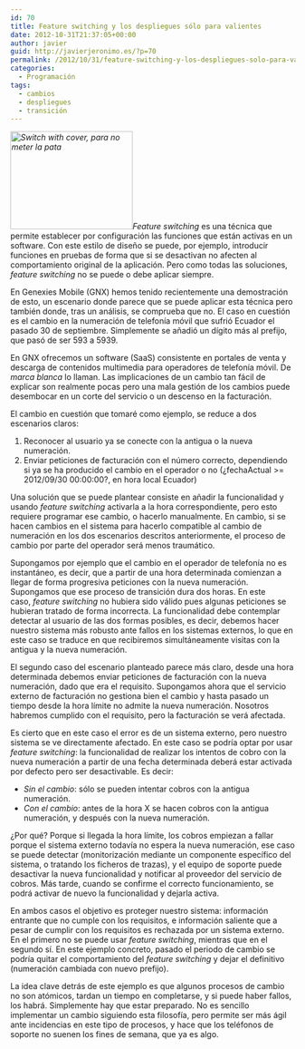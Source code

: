 ```yaml
---
id: 70
title: Feature switching y los despliegues sólo para valientes
date: 2012-10-31T21:37:05+00:00
author: javier
guid: http://javierjeronimo.es/?p=70
permalink: /2012/10/31/feature-switching-y-los-despliegues-solo-para-valientes/
categories:
  - Programación
tags:
  - cambios
  - despliegues
  - transición
---
```

_<img class="alignleft" title="Switch with cover, para no meter la pata" src="http://www.lesliewong.us/images/1201/cover.jpg" alt="Switch with cover, para no meter la pata" width="216" height="173" />Feature switching_ es una técnica que permite establecer por configuración las funciones que están activas en un software. Con este estilo de diseño se puede, por ejemplo, introducir funciones en pruebas de forma que si se desactivan no afecten al comportamiento original de la aplicación. Pero como todas las soluciones, _feature switching_ no se puede o debe aplicar siempre.

En Genexies Mobile (GNX) hemos tenido recientemente una demostración de esto, un escenario donde parece que se puede aplicar esta técnica pero también donde, tras un análisis, se comprueba que no. El caso en cuestión es el cambio en la numeración de telefonía móvil que sufrió Ecuador el pasado 30 de septiembre. Simplemente se añadió un dígito más al prefijo, que pasó de ser 593 a 5939.

En GNX ofrecemos un software (SaaS) consistente en portales de venta y descarga de contenidos multimedia para operadores de telefonía móvil. De _marca blanca_ lo llaman. Las implicaciones de un cambio tan fácil de explicar son realmente pocas pero una mala gestión de los cambios puede desembocar en un corte del servicio o un descenso en la facturación.

El cambio en cuestión que tomaré como ejemplo, se reduce a dos escenarios claros:

  1. Reconocer al usuario ya se conecte con la antigua o la nueva numeración.
  2. Enviar peticiones de facturación con el número correcto, dependiendo si ya se ha producido el cambio en el operador o no (¿fechaActual >= 2012/09/30 00:00:00?, en hora local Ecuador)

Una solución que se puede plantear consiste en añadir la funcionalidad y usando _feature switching_ activarla a la hora correspondiente, pero esto requiere programar ese cambio, o hacerlo manualmente. En cambio, si se hacen cambios en el sistema para hacerlo compatible al cambio de numeración en los dos escenarios descritos anteriormente, el proceso de cambio por parte del operador será menos traumático.

Supongamos por ejemplo que el cambio en el operador de telefonía no es instantáneo, es decir, que a partir de una hora determinada comienzan a llegar de forma progresiva peticiones con la nueva numeración. Supongamos que ese proceso de transición dura dos horas. En este caso, _feature switching_ no hubiera sido válido pues algunas peticiones se hubieran tratado de forma incorrecta. La funcionalidad debe contemplar detectar al usuario de las dos formas posibles, es decir, debemos hacer nuestro sistema más robusto ante fallos en los sistemas externos, lo que en este caso se traduce en que recibiremos simultáneamente visitas con la antigua y la nueva numeración.

El segundo caso del escenario planteado parece más claro, desde una hora determinada debemos enviar peticiones de facturación con la nueva numeración, dado que era el requisito. Supongamos ahora que el servicio externo de facturación no gestiona bien el cambio y hasta pasado un tiempo desde la hora límite no admite la nueva numeración. Nosotros habremos cumplido con el requisito, pero la facturación se verá afectada.

Es cierto que en este caso el error es de un sistema externo, pero nuestro sistema se ve directamente afectado. En este caso se podría optar por usar _feature switching_: la funcionalidad de realizar los intentos de cobro con la nueva numeración a partir de una fecha determinada deberá estar activada por defecto pero ser desactivable. Es decir:

  * _Sin el cambio_: sólo se pueden intentar cobros con la antigua numeración.
  * _Con el cambio_: antes de la hora X se hacen cobros con la antigua numeración, y después con la nueva numeración.

¿Por qué? Porque si llegada la hora límite, los cobros empiezan a fallar porque el sistema externo todavía no espera la nueva numeración, ese caso se puede detectar (monitorización mediante un componente específico del sistema, o tratando los ficheros de trazas), y el equipo de soporte puede desactivar la nueva funcionalidad y notificar al proveedor del servicio de cobros. Más tarde, cuando se confirme el correcto funcionamiento, se podrá activar de nuevo la funcionalidad y dejarla activa.

En ambos casos el objetivo es proteger nuestro sistema: información entrante que no cumple con los requisitos, e información saliente que a pesar de cumplir con los requisitos es rechazada por un sistema externo. En el primero no se puede usar _feature switching_, mientras que en el segundo sí. En este ejemplo concreto, pasado el periodo de cambio se podría quitar el comportamiento del _feature switching_ y dejar el definitivo (numeración cambiada con nuevo prefijo).

La idea clave detrás de este ejemplo es que algunos procesos de cambio no son atómicos, tardan un tiempo en completarse, y si puede haber fallos, los habrá. Simplemente hay que estar preparado. No es sencillo implementar un cambio siguiendo esta filosofía, pero permite ser más ágil ante incidencias en este tipo de procesos, y hace que los teléfonos de soporte no suenen los fines de semana, que ya es algo.